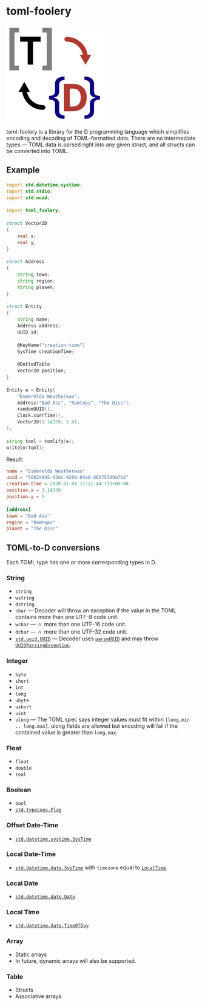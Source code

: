 # toml-foolery

![toml-foolery logo](./assets/logo.svg)

toml-foolery is a library for the D programming language which simplifies encoding and decoding of TOML-formatted data. There are no intermediate types — TOML data is parsed right into any given struct, and all structs can be converted into TOML.

## Example

```d
import std.datetime.systime;
import std.stdio;
import std.uuid;

import toml_foolery;

struct Vector2D
{
    real x;
    real y;
}

struct Address
{
    string town;
    string region;
    string planet;
}

struct Entity
{
    string name;
    Address address;
    UUID id;

    @KeyName("creation-time")
    SysTime creationTime;

    @DottedTable
    Vector2D position;
}

Entity e = Entity(
    "Esmerelda Weatherwax",
    Address("Bad Ass", "Ramtops", "The Disc"),
    randomUUID(),
    Clock.currTime(),
    Vector2D(3.14159, 5.0),
);

string toml = tomlify(e);
writeln(toml);
```

Result:

```toml
name = "Esmerelda Weatherwax"
uuid = "58b2eda5-43ac-426b-84a8-86875799a7b2"
creation-time = 2020-01-04 17:11:44.713+00:00
position.x = 3.14159
position.y = 5

[address]
town = "Bad Ass"
region = "Ramtops"
planet = "The Disc"
```

## TOML-to-D conversions

Each TOML type has one or more corresponding types in D.

### String
- `string`
- `wstring`
- `dstring`
- `char` — Decoder will throw an exception if the value in the TOML contains more than one UTF-8 code unit.
- `wchar` — 〃 more than one UTF-16 code unit.
- `dchar` — 〃 more than one UTF-32 code unit.
- [`std.uuid.UUID`](https://dlang.org/library/std/uuid/uuid.html) — Decoder uses [`parseUUID`](https://dlang.org/library/std/uuid/parse_uuid.html) and may throw [`UUIDParsingException`](https://dlang.org/library/std/uuid/uuid_parsing_exception.html).

### Integer
- `byte`
- `short`
- `int`
- `long`
- `ubyte`
- `ushort`
- `uint`
- `ulong` — The TOML spec says integer values must fit within `[long.min .. long.max]`. ulong fields are allowed but encoding will fail if the contained value is greater than `long.max`.

### Float
- `float`
- `double`
- `real`

### Boolean
- `bool`
- [`std.typecons.Flag`](https://dlang.org/library/std/typecons/flag.html)

### Offset Date-Time
- [`std.datetime.systime.SysTime`](https://dlang.org/library/std/datetime/systime/sys_time.html)

### Local Date-Time
- [`std.datetime.date.SysTime`](https://dlang.org/library/std/datetime/date/date_time.html) with `timezone` equal to [`LocalTime`](https://dlang.org/library/std/datetime/timezone/local_time.html).

### Local Date
- [`std.datetime.date.Date`](https://dlang.org/library/std/datetime/date/date.html)

### Local Time
- [`std.datetime.date.TimeOfDay`](https://dlang.org/library/std/datetime/date/time_of_day.html)

### Array
- Static arrays
- In future, dynamic arrays will also be supported.

### Table
- Structs
- Associative arrays

